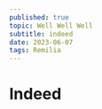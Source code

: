 ```yaml
---
published: true
topic: Well Well Well
subtitle: indeed
date: 2023-06-07
tags: Remilia
---
```

# Indeed
